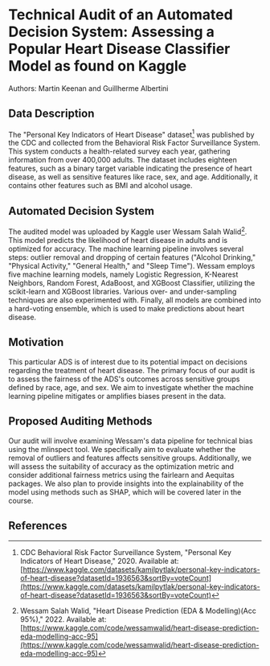 # Technical Audit of an Automated Decision System: Assessing a Popular Heart Disease Classifier Model as found on Kaggle

Authors: Martin Keenan and Guillherme Albertini

## Data Description

The "Personal Key Indicators of Heart Disease" dataset[^1] was published by the CDC and collected from the Behavioral Risk Factor Surveillance System. This system conducts a health-related survey each year, gathering information from over 400,000 adults. The dataset includes eighteen features, such as a binary target variable indicating the presence of heart disease, as well as sensitive features like race, sex, and age. Additionally, it contains other features such as BMI and alcohol usage.

## Automated Decision System

The audited model was uploaded by Kaggle user Wessam Salah Walid[^2]. This model predicts the likelihood of heart disease in adults and is optimized for accuracy. The machine learning pipeline involves several steps: outlier removal and dropping of certain features ("Alcohol Drinking," "Physical Activity," "General Health," and "Sleep Time"). Wessam employs five machine learning models, namely Logistic Regression, K-Nearest Neighbors, Random Forest, AdaBoost, and XGBoost Classifier, utilizing the scikit-learn and XGBoost libraries. Various over- and under-sampling techniques are also experimented with. Finally, all models are combined into a hard-voting ensemble, which is used to make predictions about heart disease.

## Motivation

This particular ADS is of interest due to its potential impact on decisions regarding the treatment of heart disease. The primary focus of our audit is to assess the fairness of the ADS's outcomes across sensitive groups defined by race, age, and sex. We aim to investigate whether the machine learning pipeline mitigates or amplifies biases present in the data.

## Proposed Auditing Methods

Our audit will involve examining Wessam's data pipeline for technical bias using the mlinspect tool. We specifically aim to evaluate whether the removal of outliers and features affects sensitive groups. Additionally, we will assess the suitability of accuracy as the optimization metric and consider additional fairness metrics using the fairlearn and Aequitas packages. We also plan to provide insights into the explainability of the model using methods such as SHAP, which will be covered later in the course.

## References

[^1]: CDC Behavioral Risk Factor Surveillance System, "Personal Key Indicators of Heart Disease," 2020. Available at: [https://www.kaggle.com/datasets/kamilpytlak/personal-key-indicators-of-heart-disease?datasetId=1936563&sortBy=voteCount](https://www.kaggle.com/datasets/kamilpytlak/personal-key-indicators-of-heart-disease?datasetId=1936563&sortBy=voteCount)

[^2]: Wessam Salah Walid, "Heart Disease Prediction (EDA & Modelling)(Acc 95%)," 2022. Available at: [https://www.kaggle.com/code/wessamwalid/heart-disease-prediction-eda-modelling-acc-95](https://www.kaggle.com/code/wessamwalid/heart-disease-prediction-eda-modelling-acc-95)
